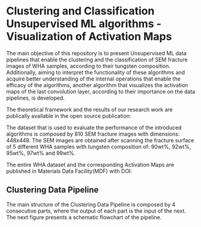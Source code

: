 # Clustering and Classification Unsupervised ML algorithms - Visualization of Activation Maps

The main objective of this repository is to present Unsupervised ML data pipelines that enable the clustering and the classification of SEM fracture images of WHA samples, according to their tungsten composition. Additionally, aiming to interpret the functionality of these algorithms and acquire better understanding of the internal operations that enable the efficacy of the algorithms, another algorithm that visualizes the activation maps of the last convolution layer, according to their importance on the data pipelines, is developed.

The theoretical framework and the results of our research work are publically available in the open source publication: 

The dataset that is used to evaluate the performance of the introduced algorithms is composed by 810 SEM fracture images with dimensions: 448x448. The SEM images are obtained after scanning the fracture surface of 5 different WHA samples with tungsten composition of: 90wt%, 92wt%, 95wt%, 97wt% and 99wt%. 

The entire WHA dataset and the corresponding Activation Maps are published in Materials Data Facility(MDF) with DOI: 

## Clustering Data Pipeline

The main structure of the Clustering Data Pipeline is composed by 4 consecutive parts, where the output of each part is the input of the next. The next figure presents a schematic flowchart of the pipeline.
